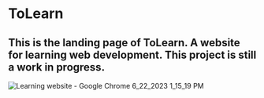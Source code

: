 ﻿# ToLearn
 ## This is the landing page of ToLearn. A website for learning web development. This project is still a work in progress.
 
![Learning website - Google Chrome 6_22_2023 1_15_19 PM](https://github.com/thetechgirl01/landing-page--ToLearn/assets/130857982/48bd4369-cd19-4fc4-8c41-3e4bf3ee88a4)

